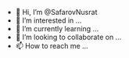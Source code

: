 - 👋 Hi, I’m @SafarovNusrat
- 👀 I’m interested in ...
- 🌱 I’m currently learning ...
- 💞️ I’m looking to collaborate on ...
- 📫 How to reach me ...

<!---
SafarovNusrat/SafarovNusrat is a ✨ special ✨ repository because its `README.md` (this file) appears on your GitHub profile.
You can click the Preview link to take a look at your changes.
--->

